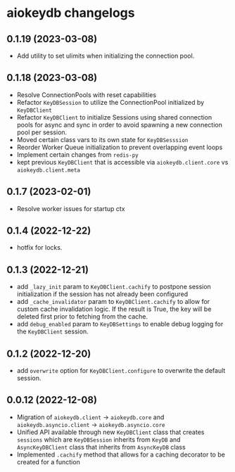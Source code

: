 # aiokeydb changelogs

## 0.1.19 (2023-03-08)
  - Add utility to set ulimits when initializing the connection pool.

## 0.1.18 (2023-03-08)
  - Resolve ConnectionPools with reset capabilities
  - Refactor `KeyDBSession` to utilize the ConnectionPool initialized by `KeyDBClient`
  - Refactor `KeyDBClient` to initialize Sessions using shared connection pools for async and sync in order to avoid spawning a new connection pool per session.
  - Moved certain class vars to its own state for `KeyDBSesssion`
  - Reorder Worker Queue initialization to prevent overlapping event loops
  - Implement certain changes from `redis-py`
  - kept previous `KeyDBClient` that is accessible via `aiokeydb.client.core` vs `aiokeydb.client.meta`

## 0.1.7 (2023-02-01)
  - Resolve worker issues for startup ctx

## 0.1.4 (2022-12-22)
  - hotfix for locks.

## 0.1.3 (2022-12-21)
  - add `_lazy_init` param to `KeyDBClient.cachify` to postpone session initialization if the session has not already been configured
  - add `_cache_invalidator` param to `KeyDBClient.cachify` to allow for custom cache invalidation logic. If the result is True, the key will be deleted first prior to fetching from the cache.
  - add `debug_enabled` param to `KeyDBSettings` to enable debug logging for the `KeyDBClient` session.


## 0.1.2 (2022-12-20)
- add `overwrite` option for `KeyDBClient.configure` to overwrite the default session.

## 0.0.12 (2022-12-08)

- Migration of `aiokeydb.client` -> `aiokeydb.core` and `aiokeydb.asyncio.client` -> `aiokeydb.asyncio.core`
- Unified API available through new `KeyDBClient` class that creates `sessions` which are `KeyDBSession` inherits from `KeyDB` and `AsyncKeyDBClient` class that inherits from `AsyncKeyDB` class
- Implemented `.cachify` method that allows for a caching decorator to be created for a function
